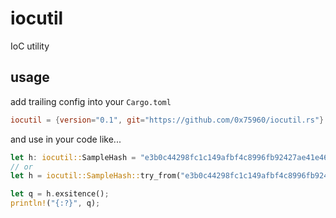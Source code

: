 # iocutil

IoC utility

## usage

add trailing config into your `Cargo.toml`

```toml
iocutil = {version="0.1", git="https://github.com/0x75960/iocutil.rs"}
```

and use in your code like...

```rust
let h: iocutil::SampleHash = "e3b0c44298fc1c149afbf4c8996fb92427ae41e4649b934ca495991b7852b855".parse()?;
// or
let h = iocutil::SampleHash::try_from("e3b0c44298fc1c149afbf4c8996fb92427ae41e4649b934ca495991b7852b855")?

let q = h.exsitence();
println!("{:?}", q);
```
